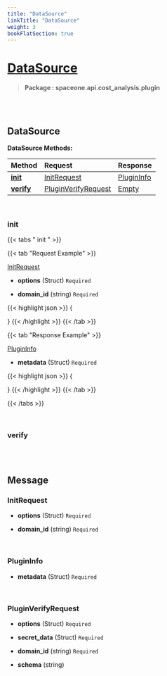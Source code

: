 ```yaml
---
title: "DataSource"
linkTitle: "DataSource"
weight: 3
bookFlatSection: true
---
```

# [DataSource](#DataSource)



>  **Package : spaceone.api.cost_analysis.plugin**

<br>
<br>

## DataSource





**DataSource Methods:**


| Method | Request | Response |
| :----- | :-------- | :-------- |
| [**init**](./DataSource#init) | [InitRequest](DataSource#initrequest) | [PluginInfo](DataSource#plugininfo) |
| [**verify**](./DataSource#verify) | [PluginVerifyRequest](DataSource#pluginverifyrequest) | [Empty](DataSource#empty) |



    
<br>

### init









 {{< tabs " init " >}}

 {{< tab "Request Example" >}}



[InitRequest](./DataSource#initrequest)

* **options** (Struct)   `Required` 


* **domain_id** (string)   `Required` 





{{< highlight json >}}
{

}
{{< /highlight >}}
{{< /tab >}}


 {{< tab "Response Example" >}}

[PluginInfo](#PLUGININFO)
* **metadata** (Struct)   `Required` 



{{< highlight json >}}
{

}
{{< /highlight >}}
{{< /tab >}}


{{< /tabs >}}


    
<br>

### verify










    


<br>
<br>

## Message



### InitRequest
* **options** (Struct)   `Required` 

    
* **domain_id** (string)   `Required` 

    <br>

### PluginInfo
* **metadata** (Struct)   `Required` 

    <br>

### PluginVerifyRequest
* **options** (Struct)   `Required` 

    
* **secret_data** (Struct)   `Required` 

    
* **domain_id** (string)   `Required` 

    
* **schema** (string)  

    <br>
